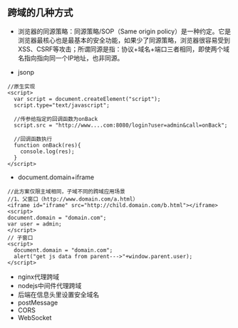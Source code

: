 ## 跨域的几种方式

- 浏览器的同源策略：同源策略/SOP（Same origin policy）是一种约定。它是浏览器最核心也是最基本的安全功能，如果少了同源策略，浏览器很容易受到XSS、CSRF等攻击；所谓同源是指：协议+域名+端口三者相同，即使两个域名指向指向同一个IP地址，也非同源。

- jsonp
```
//原生实现
<script>
  var script = document.createElement("script");
  script.type="text/javascript";

  //传参给指定的回调函数为onBack
  script.src = "http://www....com:8080/login?user=admin&call=onBack";

  //回调函数执行
  function onBack(res){
    console.log(res);
  }
</script>
```
- document.domain+iframe
```
//此方案仅限主域相同，子域不同的跨域应用场景
//1、父窗口（http://www.domain.com/a.html）
<iframe id="iframe" src="http://child.domain.com/b.html"></iframe>
<script>
document.domain = "domain.com";
var user = admin;
</script>
// 子窗口
<script>
  document.domain = "domain.com";
  alert("get js data from parent--->"+window.parent.user);
</script>
```
- nginx代理跨域
- nodejs中间件代理跨域
- 后端在信息头里设置安全域名
- postMessage
- CORS
- WebSocket
